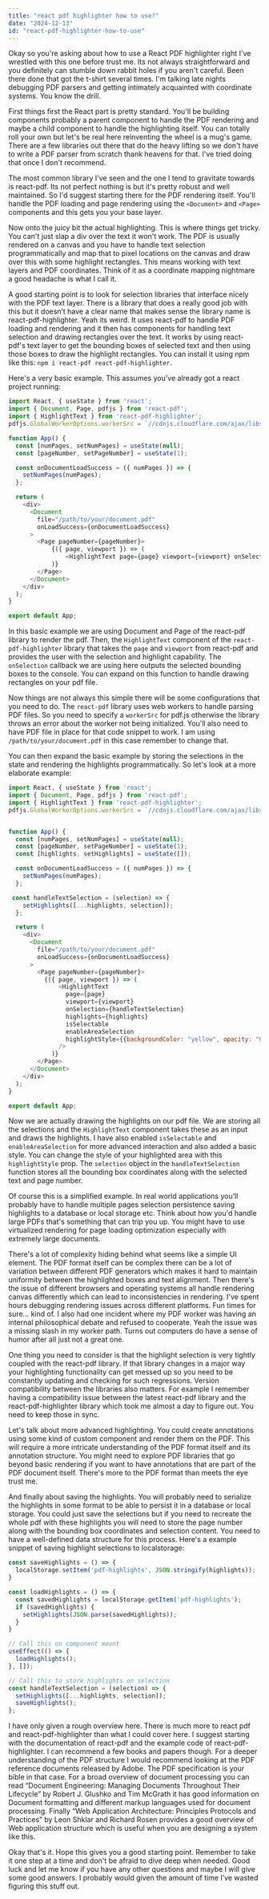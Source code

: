 ```yaml
---
title: "react pdf highlighter how to use?"
date: "2024-12-13"
id: "react-pdf-highlighter-how-to-use"
---
```


Okay so you're asking about how to use a React PDF highlighter right I've wrestled with this one before trust me. Its not always straightforward and you definitely can stumble down rabbit holes if you aren't careful. Been there done that got the t-shirt several times. I'm talking late nights debugging PDF parsers and getting intimately acquainted with coordinate systems. You know the drill.

First things first the React part is pretty standard. You'll be building components probably a parent component to handle the PDF rendering and maybe a child component to handle the highlighting itself. You can totally roll your own but let's be real here reinventing the wheel is a mug's game. There are a few libraries out there that do the heavy lifting so we don't have to write a PDF parser from scratch thank heavens for that. I've tried doing that once I don't recommend.

The most common library I've seen and the one I tend to gravitate towards is react-pdf. Its not perfect nothing is but it's pretty robust and well maintained. So I'd suggest starting there for the PDF rendering itself. You'll handle the PDF loading and page rendering using the `<Document>` and `<Page>` components and this gets you your base layer.

Now onto the juicy bit the actual highlighting. This is where things get tricky. You can't just slap a div over the text it won't work. The PDF is usually rendered on a canvas and you have to handle text selection programmatically and map that to pixel locations on the canvas and draw over this with some highlight rectangles. This means working with text layers and PDF coordinates. Think of it as a coordinate mapping nightmare a good headache is what I call it.

A good starting point is to look for selection libraries that interface nicely with the PDF text layer. There is a library that does a really good job with this but it doesn’t have a clear name that makes sense the library name is react-pdf-highlighter. Yeah its weird. It uses react-pdf to handle PDF loading and rendering and it then has components for handling text selection and drawing rectangles over the text. It works by using react-pdf's text layer to get the bounding boxes of selected text and then using those boxes to draw the highlight rectangles. You can install it using npm like this: `npm i react-pdf react-pdf-highlighter`.

Here's a very basic example. This assumes you've already got a react project running:

```javascript
import React, { useState } from 'react';
import { Document, Page, pdfjs } from 'react-pdf';
import { HighlightText } from 'react-pdf-highlighter';
pdfjs.GlobalWorkerOptions.workerSrc = `//cdnjs.cloudflare.com/ajax/libs/pdf.js/${pdfjs.version}/pdf.worker.js`;

function App() {
  const [numPages, setNumPages] = useState(null);
  const [pageNumber, setPageNumber] = useState(1);

  const onDocumentLoadSuccess = ({ numPages }) => {
    setNumPages(numPages);
  };

  return (
    <div>
      <Document
        file="/path/to/your/document.pdf"
        onLoadSuccess={onDocumentLoadSuccess}
      >
        <Page pageNumber={pageNumber}>
            {({ page, viewport }) => (
                <HighlightText page={page} viewport={viewport} onSelection={console.log} />
            )}
        </Page>
      </Document>
    </div>
  );
}

export default App;
```

In this basic example we are using Document and Page of the react-pdf library to render the pdf. Then, the `HighlightText` component of the `react-pdf-highlighter` library that takes the `page` and `viewport` from react-pdf and provides the user with the selection and highlight capability. The `onSelection` callback we are using here outputs the selected bounding boxes to the console. You can expand on this function to handle drawing rectangles on your pdf file.

Now things are not always this simple there will be some configurations that you need to do. The `react-pdf` library uses web workers to handle parsing PDF files. So you need to specify a `workerSrc` for pdf.js otherwise the library throws an error about the worker not being initialized. You'll also need to have PDF file in place for that code snippet to work. I am using `/path/to/your/document.pdf` in this case remember to change that.

You can then expand the basic example by storing the selections in the state and rendering the highlights programmatically. So let's look at a more elaborate example:

```javascript
import React, { useState } from 'react';
import { Document, Page, pdfjs } from 'react-pdf';
import { HighlightText } from 'react-pdf-highlighter';
pdfjs.GlobalWorkerOptions.workerSrc = `//cdnjs.cloudflare.com/ajax/libs/pdf.js/${pdfjs.version}/pdf.worker.js`;


function App() {
  const [numPages, setNumPages] = useState(null);
  const [pageNumber, setPageNumber] = useState(1);
  const [highlights, setHighlights] = useState([]);

  const onDocumentLoadSuccess = ({ numPages }) => {
    setNumPages(numPages);
  };

 const handleTextSelection = (selection) => {
    setHighlights([...highlights, selection]);
  };

  return (
    <div>
      <Document
        file="/path/to/your/document.pdf"
        onLoadSuccess={onDocumentLoadSuccess}
      >
        <Page pageNumber={pageNumber}>
          {({ page, viewport }) => (
              <HighlightText
                page={page}
                viewport={viewport}
                onSelection={handleTextSelection}
                highlights={highlights}
                isSelectable
                enableAreaSelection
                highlightStyle={{backgroundColor: "yellow", opacity: "0.5"}}
              />
            )}
        </Page>
      </Document>
    </div>
  );
}

export default App;
```

Now we are actually drawing the highlights on our pdf file. We are storing all the selections and the `HighlightText` component takes these as an input and draws the highlights. I have also enabled `isSelectable` and `enableAreaSelection` for more advanced interaction and also added a basic style. You can change the style of your highlighted area with this `highlightStyle` prop. The `selection` object in the `handleTextSelection` function stores all the bounding box coordinates along with the selected text and page number.

Of course this is a simplified example. In real world applications you’ll probably have to handle multiple pages selection persistence saving highlights to a database or local storage etc. Think about how you'd handle large PDFs that's something that can trip you up. You might have to use virtualized rendering for page loading optimization especially with extremely large documents.

There's a lot of complexity hiding behind what seems like a simple UI element. The PDF format itself can be complex there can be a lot of variation between different PDF generators which makes it hard to maintain uniformity between the highlighted boxes and text alignment. Then there's the issue of different browsers and operating systems all handle rendering canvas differently which can lead to inconsistencies in rendering. I've spent hours debugging rendering issues across different platforms. Fun times for sure… kind of. I also had one incident where my PDF worker was having an internal philosophical debate and refused to cooperate. Yeah the issue was a missing slash in my worker path. Turns out computers do have a sense of humor after all just not a great one.

One thing you need to consider is that the highlight selection is very tightly coupled with the react-pdf library. If that library changes in a major way your highlighting functionality can get messed up so you need to be constantly updating and checking for such regressions. Version compatibility between the libraries also matters. For example I remember having a compatibility issue between the latest react-pdf library and the react-pdf-highlighter library which took me almost a day to figure out. You need to keep those in sync.

Let's talk about more advanced highlighting. You could create annotations using some kind of custom component and render them on the PDF. This will require a more intricate understanding of the PDF format itself and its annotation structure. You might need to explore PDF libraries that go beyond basic rendering if you want to have annotations that are part of the PDF document itself. There's more to the PDF format than meets the eye trust me.

And finally about saving the highlights. You will probably need to serialize the highlights in some format to be able to persist it in a database or local storage. You could just save the selections but if you need to recreate the whole pdf with these highlights you will need to store the page number along with the bounding box coordinates and selection content. You need to have a well-defined data structure for this process. Here's a example snippet of saving highlight selections to localstorage:

```javascript
const saveHighlights = () => {
  localStorage.setItem('pdf-highlights', JSON.stringify(highlights));
}

const loadHighlights = () => {
  const savedHighlights = localStorage.getItem('pdf-highlights');
  if (savedHighlights) {
    setHighlights(JSON.parse(savedHighlights));
  }
}

// Call this on component mount
useEffect(() => {
  loadHighlights();
}, []);

// Call this to store highlights on selection
const handleTextSelection = (selection) => {
  setHighlights([...highlights, selection]);
  saveHighlights();
};
```

I have only given a rough overview here. There is much more to react pdf and react-pdf-highlighter than what I could cover here. I suggest starting with the documentation of react-pdf and the example code of react-pdf-highlighter. I can recommend a few books and papers though. For a deeper understanding of the PDF structure I would recommend looking at the PDF reference documents released by Adobe. The PDF specification is your bible in that case. For a broad overview of document processing you can read “Document Engineering: Managing Documents Throughout Their Lifecycle” by Robert J. Glushko and Tim McGrath it has good information on Document formatting and different markup languages used for document processing. Finally “Web Application Architecture: Principles Protocols and Practices” by Leon Shklar and Richard Rosen provides a good overview of Web application structure which is useful when you are designing a system like this.

Okay that's it. Hope this gives you a good starting point. Remember to take it one step at a time and don't be afraid to dive deep when needed. Good luck and let me know if you have any other questions and maybe I will give some good answers. I probably would given the amount of time I’ve wasted figuring this stuff out.
